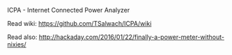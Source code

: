 ICPA - Internet Connected Power Analyzer

Read wiki:
https://github.com/TSalwach/ICPA/wiki

Read also:
http://hackaday.com/2016/01/22/finally-a-power-meter-without-nixies/
